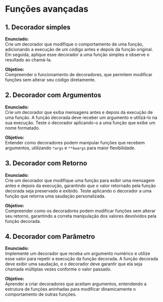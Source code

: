 # Funções avançadas

## 1. Decorador simples 

**Enunciado:**  
Crie um decorador que modifique o comportamento de uma função, adicionando a execução de um código antes e depois da função original. Em seguida, aplique esse decorador a uma função simples e observe o resultado ao chamá-la.  

**Objetivo:**  
Compreender o funcionamento de decoradores, que permitem modificar funções sem alterar seu código diretamente.

## 2. Decorador com Argumentos  

**Enunciado:**  
Crie um decorador que exiba mensagens antes e depois da execução de uma função. A função decorada deve receber um argumento e utilizá-lo na sua execução. Teste o decorador aplicando-o a uma função que exibe um nome formatado.  

**Objetivo:**  
Entender como decoradores podem manipular funções que recebem argumentos, utilizando `*args` e `**kwargs` para maior flexibilidade.

## 3. Decorador com Retorno  

**Enunciado:**  
Crie um decorador que modifique uma função para exibir uma mensagem antes e depois da execução, garantindo que o valor retornado pela função decorada seja preservado e exibido. Teste aplicando o decorador a uma função que retorna uma saudação personalizada.  

**Objetivo:**  
Compreender como os decoradores podem modificar funções sem alterar seu retorno, garantindo a correta manipulação dos valores devolvidos pela função decorada.  


## 4. Decorador com Parâmetro  

**Enunciado:**  
Implemente um decorador que receba um argumento numérico e utilize esse valor para repetir a execução da função decorada. A função decorada deve exibir uma saudação, e o decorador deve garantir que ela seja chamada múltiplas vezes conforme o valor passado.  

**Objetivo:**  
Aprender a criar decoradores que aceitam argumentos, entendendo a estrutura de funções aninhadas para modificar dinamicamente o comportamento de outras funções.

